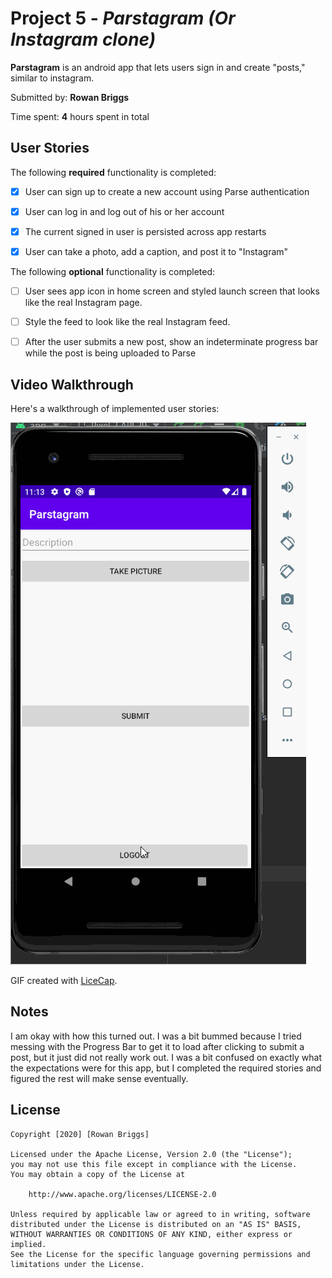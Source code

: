 # Project 5 - *Parstagram (Or Instagram clone)*

**Parstagram** is an android app that lets users sign in and create "posts," similar to instagram.

Submitted by: **Rowan Briggs**

Time spent: **4** hours spent in total

## User Stories

The following **required** functionality is completed:

* [x] User can sign up to create a new account using Parse authentication

* [x] User can log in and log out of his or her account

* [x] The current signed in user is persisted across app restarts 

* [x] User can take a photo, add a caption, and post it to "Instagram" 

The following **optional** functionality is completed:

* [ ] User sees app icon in home screen and styled launch screen that looks like the real Instagram page.

* [ ] Style the feed to look like the real Instagram feed.

* [ ] After the user submits a new post, show an indeterminate progress bar while the post is being uploaded to Parse

## Video Walkthrough

Here's a walkthrough of implemented user stories:

<img src='https://github.com/razrow/Parstagram/blob/master/parstagram.gif' title='parstagram.gif' width='' alt='Video Walkthrough' />

GIF created with [LiceCap](http://www.cockos.com/licecap/).

## Notes
I am okay with how this turned out. I was a bit bummed because I tried messing with the Progress Bar to get it to load after clicking to submit a post, but it just did not really work out. I was a bit confused on exactly what the expectations were for this app, but I completed the required stories and figured the rest will make sense eventually.

## License

    Copyright [2020] [Rowan Briggs]

    Licensed under the Apache License, Version 2.0 (the "License");
    you may not use this file except in compliance with the License.
    You may obtain a copy of the License at

        http://www.apache.org/licenses/LICENSE-2.0

    Unless required by applicable law or agreed to in writing, software
    distributed under the License is distributed on an "AS IS" BASIS,
    WITHOUT WARRANTIES OR CONDITIONS OF ANY KIND, either express or implied.
    See the License for the specific language governing permissions and
    limitations under the License.

